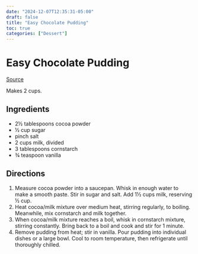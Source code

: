 ```yaml
---
date: "2024-12-07T12:35:31-05:00"
draft: false
title: "Easy Chocolate Pudding"
toc: true
categories: ["Dessert"]
---
```


# Easy Chocolate Pudding

[Source](http://www.thefrugalgirl.com/2011/09/how-to-make-chocolate-pudding-from-scratch/)

Makes 2 cups.

## Ingredients

- 2½ tablespoons cocoa powder
- ½ cup sugar
- pinch salt
- 2 cups milk, divided
- 3 tablespoons cornstarch
- ¾ teaspoon vanilla

## Directions

1. Measure cocoa powder into a saucepan. Whisk in enough water to make a smooth paste. Stir in sugar and salt. Add 1½ cups milk, reserving ½ cup.
2. Heat cocoa/milk mixture over medium heat, stirring regularly, to boiling. Meanwhile, mix cornstarch and milk together.
3. When cocoa/milk mixture reaches a boil, whisk in cornstarch mixture, stirring constantly. Bring back to a boil and cook and stir for 1 minute.
4. Remove pudding from heat; stir in vanilla. Pour pudding into individual dishes or a large bowl. Cool to room temperature, then refrigerate until thoroughly chilled.

